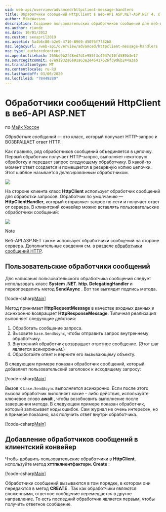 ```yaml
---
uid: web-api/overview/advanced/httpclient-message-handlers
title: Обработчики сообщений HttpClient в веб-API ASP.NET-ASP.NET 4. x
author: MikeWasson
description: Создание пользовательских обработчиков сообщений для веб-API ASP.NET в ASP.NET 4. x
ms.author: riande
ms.date: 10/01/2012
ms.custom: seoapril2019
ms.assetid: 5a4b6c80-b2e9-4710-8969-d5076f7f82b8
msc.legacyurl: /web-api/overview/advanced/httpclient-message-handlers
msc.type: authoredcontent
ms.openlocfilehash: 265bd9b2f48ed7d1e955f3c4947d10fd589b3e17
ms.sourcegitcommit: e7e91932a6e91a63e2e46417626f39d6b244a3ab
ms.translationtype: MT
ms.contentlocale: ru-RU
ms.lasthandoff: 03/06/2020
ms.locfileid: "78449280"
---
```

# <a name="httpclient-message-handlers-in-aspnet-web-api"></a>Обработчики сообщений HttpClient в веб-API ASP.NET

по [Майк Уоссон](https://github.com/MikeWasson)

*Обработчик сообщений* — это класс, который получает HTTP-запрос и ВОЗВРАЩАЕТ ответ HTTP.

Как правило, ряд обработчиков сообщений объединяется в цепочку. Первый обработчик получает HTTP-запрос, выполняет некоторую обработку и передает запрос следующему обработчику. В какой-то момент ответ создается и помещается в резервную копию цепочки. Этот шаблон называется *делегированным* обработчиком.

![](httpclient-message-handlers/_static/image1.png)

На стороне клиента класс **HttpClient** использует обработчик сообщений для обработки запросов. Обработчик по умолчанию — **HttpClientHandler**, который отправляет запрос по сети и получает ответ от сервера. В клиентский конвейер можно вставлять пользовательские обработчики сообщений:

![](httpclient-message-handlers/_static/image2.png)

> [!NOTE]
> Веб-API ASP.NET также использует обработчики сообщений на стороне сервера. Дополнительные сведения см. в разделе [обработчики сообщений HTTP](http-message-handlers.md).

## <a name="custom-message-handlers"></a>Пользовательские обработчики сообщений

Для написания пользовательского обработчика сообщений следует использовать класс **System .NET. http. DelegatingHandler** и переопределить метод **SendAsync** . Вот так выглядит подпись метода.

[!code-csharp[Main](httpclient-message-handlers/samples/sample1.cs)]

Метод принимает **HttpRequestMessage** в качестве входных данных и асинхронно возвращает **HttpResponseMessage**. Типичная реализация выполняет следующие действия:

1. Обработать сообщение запроса.
2. Вызовите `base.SendAsync`, чтобы отправить запрос внутреннему обработчику.
3. Внутренний обработчик возвращает ответное сообщение. (Этот шаг является асинхронным.)
4. Обработайте ответ и верните его вызывающему объекту.

В следующем примере показан обработчик сообщений, который добавляет пользовательский заголовок к исходящему запросу:

[!code-csharp[Main](httpclient-message-handlers/samples/sample2.cs)]

Вызов к `base.SendAsync` выполняется асинхронно. Если после этого вызова обработчик выполняет какие – либо действия, используйте ключевое слово **await** , чтобы возобновить выполнение после завершения метода. В следующем примере показан обработчик, который записывает коды ошибок. Сам журнал не очень интересен, но в примере показано, как получить ответ внутри обработчика.

[!code-csharp[Main](httpclient-message-handlers/samples/sample3.cs?highlight=10,13)]

## <a name="adding-message-handlers-to-the-client-pipeline"></a>Добавление обработчиков сообщений в клиентский конвейер

Чтобы добавить пользовательские обработчики в **HttpClient**, используйте метод **хттпклиентфактори. Create** :

[!code-csharp[Main](httpclient-message-handlers/samples/sample4.cs)]

Обработчики сообщений вызываются в том порядке, в котором они передаются в метод **CREATE** . Так как обработчики являются вложенными, ответное сообщение перемещается в другое направление. То есть последний обработчик является первым, чтобы получить ответное сообщение.
